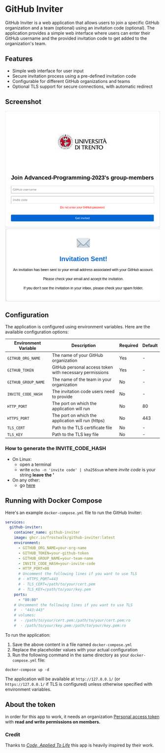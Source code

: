 # GitHub Inviter

GitHub Inviter is a web application that allows users to join a specific GitHub organization and a team (optional) using
an invitation code (optional). The application provides a simple web interface where users can enter their
GitHub username and the provided invitation code to get added to the organization's team.

## Features

- Simple web interface for user input
- Secure invitation process using a pre-defined invitation code
- Configurable for different GitHub organizations and teams
- Optional TLS support for secure connections, with automatic redirect

## Screenshot

![Screenshot](/assets/images/index.png)
![Screenshot](/assets/images/success.png)

## Configuration

The application is configured using environment variables. Here are the available configuration options:

| Environment Variable | Description                                             | Required | Default |
|----------------------|---------------------------------------------------------|----------|---------|
| `GITHUB_ORG_NAME`    | The name of your GitHub organization                    | Yes      | -       |
| `GITHUB_TOKEN`       | GitHub personal access token with necessary permissions | Yes      | -       |
| `GITHUB_GROUP_NAME`  | The name of the team in your organization               | No       | -       |
| `INVITE_CODE_HASH`   | The invitation code users need to provide               | No       | -       |
| `HTTP_PORT`          | The port on which the application will run              | No       | 80      |
| `HTTPS_PORT`         | The port on which the application will run (https)      | No       | 443     |
| `TLS_CERT`           | Path to the TLS certificate file                        | No       | -       |
| `TLS_KEY`            | Path to the TLS key file                                | No       | -       |

### How to generate the INVITE_CODE_HASH

- On Linux:
  - open a terminal
  - write `echo -n 'invite code' | sha256sum` where *invite code* is your string **leave the '**
- On any other:
  - go [here](https://emn178.github.io/online-tools/sha256.html)

## Running with Docker Compose

Here's an example `docker-compose.yml` file to run the GitHub Inviter:

```yaml
services:
  github-inviter:
    container_name: github-inviter
    image: ghcr.io/frostwalk/github-inviter:latest
    environment:
      - GITHUB_ORG_NAME=your-org-name
      - GITHUB_TOKEN=your-github-token
      - GITHUB_GROUP_NAME=your-team-name
      - INVITE_CODE_HASH=your-invite-code
      - HTTP_PORT=80
      # Uncomment the following lines if you want to use TLS
      # - HTTPS_PORT=443
      # - TLS_CERT=/path/to/your/cert.pem
      # - TLS_KEY=/path/to/your/key.pem
    ports:
      - "80:80"
    # Uncomment the following lines if you want to use TLS
    #  - "443:443"
    # volumes:
    #  - /path/to/your/cert.pem:/path/to/your/cert.pem:ro
    #  - /path/to/your/key.pem:/path/to/your/key.pem:ro
  ```

To run the application:

1. Save the above content in a file named `docker-compose.yml`
2. Replace the placeholder values with your actual configuration
3. Run the following command in the same directory as your `docker-compose.yml` file:

```
docker-compose up -d
```

The application will be available at `http://127.0.0.1/` (or `https://127.0.0.1/` if TLS is configured)  unless
otherwise
specified with environment variables.

## About the token

in order for this app to work, it needs an
organization [Personal access token](https://docs.github.com/en/organizations/managing-programmatic-access-to-your-organization/managing-requests-for-personal-access-tokens-in-your-organization)
with **read and write permissions on members.**

### Credit

Thanks to
*[Code, Applied To Life](https://medium.com/code-applied-to-life/automated-github-organization-invites-3e940aa27040#.sikfvzyaj)*
this app is heavily inspired by their work.
